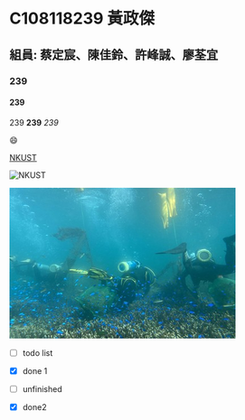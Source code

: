 # C108118239 黃政傑

## 組員: 蔡定宸、陳佳鈴、許峰誠、廖荃宜

### 239

#### 239

239 **239** *239*

😄

[NKUST](https://www.nkust.edu.tw)

![NKUST](https://www.nkust.edu.tw/var/file/0/1000/img/513/182513897.png "NKUST")

![](nkust2.jpg "海底風光")

- [ ] todo list
- [x] done 1
- [ ] unfinished
- [x] done2

